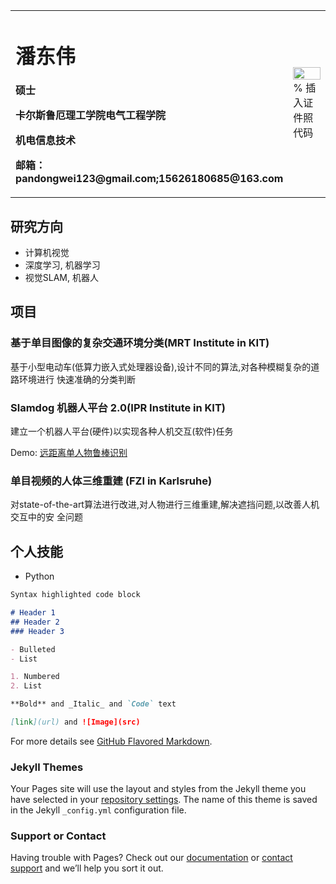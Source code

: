 <table border="0">
  <tr>
    <td width="75%">
      <h1>潘东伟</h1>
      <p><b>硕士</b></p>
      <p><b>卡尔斯鲁厄理工学院电气工程学院</b></p>
      <p><b>机电信息技术</b></p>
      <p><b>邮箱：pandongwei123@gmail.com;15626180685@163.com</b></p>
    </td>
    <td width="25%">
      <img src="/zhengjianzhao.jpg" width="100%">      % 插入证件照代码
    </td>
  </tr>
</table>


## 研究方向

- 计算机视觉 
- 深度学习, 机器学习 
- 视觉SLAM, 机器人

## 项目

### 基于单目图像的复杂交通环境分类(MRT Institute in KIT)

基于小型电动车(低算力嵌入式处理器设备),设计不同的算法,对各种模糊复杂的道路环境进行
快速准确的分类判断

### Slamdog 机器人平台 2.0(IPR Institute in KIT)

建立一个机器人平台(硬件)以实现各种人机交互(软件)任务

Demo: [远距离单人物鲁棒识别](https://github.com/pandongwei/long-distance-people-recognition)


### 单目视频的人体三维重建 (FZI in Karlsruhe)

对state-of-the-art算法进行改进,对人物进行三维重建,解决遮挡问题,以改善人机交互中的安
全问题

## 个人技能

- Python
```markdown
Syntax highlighted code block

# Header 1
## Header 2
### Header 3

- Bulleted
- List

1. Numbered
2. List

**Bold** and _Italic_ and `Code` text

[link](url) and ![Image](src)
```

For more details see [GitHub Flavored Markdown](https://guides.github.com/features/mastering-markdown/).

### Jekyll Themes

Your Pages site will use the layout and styles from the Jekyll theme you have selected in your [repository settings](https://github.com/pandongwei/pandongwei.github.io/settings). The name of this theme is saved in the Jekyll `_config.yml` configuration file.

### Support or Contact

Having trouble with Pages? Check out our [documentation](https://help.github.com/categories/github-pages-basics/) or [contact support](https://github.com/contact) and we’ll help you sort it out.
